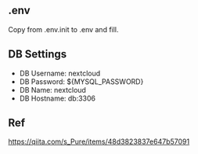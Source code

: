 ## .env
Copy from .env.init to .env and fill.

## DB Settings
- DB Username: nextcloud
- DB Password: ${MYSQL_PASSWORD}
- DB Name: nextcloud
- DB Hostname: db:3306

## Ref
https://qiita.com/s_Pure/items/48d3823837e647b57091
